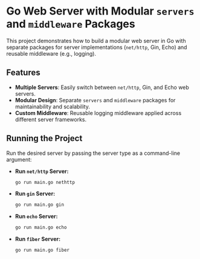 # Go Web Server with Modular `servers` and `middleware` Packages

This project demonstrates how to build a modular web server in Go with separate packages for server implementations (`net/http`, Gin, Echo) and reusable middleware (e.g., logging).

## Features

- **Multiple Servers**: Easily switch between `net/http`, Gin, and Echo web servers.
- **Modular Design**: Separate `servers` and `middleware` packages for maintainability and scalability.
- **Custom Middleware**: Reusable logging middleware applied across different server frameworks.

## Running the Project

Run the desired server by passing the server type as a command-line argument:

- **Run `net/http` Server:**
  ```bash
  go run main.go nethttp
  ```

- **Run `gin` Server:**
  ```bash
  go run main.go gin
  ```

- **Run `echo` Server:**
  ```bash
  go run main.go echo
  ```

- **Run `fiber` Server:**
  ```bash
  go run main.go fiber
  ```
